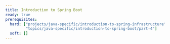 ```yaml
---
title: Introduction to Spring Boot
ready: true
prerequisites:
  hard: ["projects/java-specific/introduction-to-spring-infrastructure",
         "topics/java-specific/introduction-to-spring-boot/part-4"]
  soft: []
---
```

